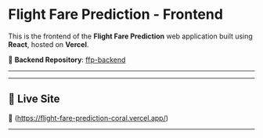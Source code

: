 # Flight Fare Prediction - Frontend

This is the frontend of the **Flight Fare Prediction** web application built using **React**, hosted on **Vercel**.

🔗 **Backend Repository**: [ffp-backend](https://github.com/fayezmuhammed/ffp-backend.git)

---

---

## 🚀 Live Site

🔗 (https://flight-fare-prediction-coral.vercel.app/)

---
